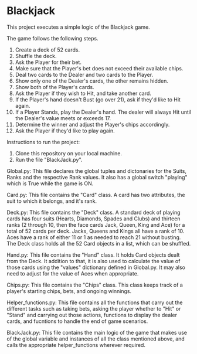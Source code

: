 # Blackjack
This project executes a simple logic of the Blackjack game.

The game follows the following steps.

1)    Create a deck of 52 cards.
2)    Shuffle the deck.
3)    Ask the Player for their bet.
4)    Make sure that the Player's bet does not exceed their available chips.
5)    Deal two cards to the Dealer and two cards to the Player.
6)    Show only one of the Dealer's cards, the other remains hidden.
7)    Show both of the Player's cards.
8)    Ask the Player if they wish to Hit, and take another card.
9)    If the Player's hand doesn't Bust (go over 21), ask if they'd like to Hit again.
10)   If a Player Stands, play the Dealer's hand. The dealer will always Hit until the Dealer's value meets or exceeds 17.
11)   Determine the winner and adjust the Player's chips accordingly.
12)   Ask the Player if they'd like to play again.

Instructions to run the project:
1)  Clone this repository on your local machine.
2)  Run the file "BlackJack.py".

Global.py:
This file declares the global tuples and dictonaries for the Suits, Ranks and the respective Rank values. It also has a global switch "playing" which is True while the game is ON.

Card.py:
This file contains the "Card" class. A card has two attributes, the suit to which it belongs, and it's rank.

Deck.py:
This file contains the "Deck" class. A standard deck of playing cards has four suits (Hearts, Diamonds, Spades and Clubs) and thirteen ranks (2 through 10, then the face cards Jack, Queen, King and Ace) for a total of 52 cards per deck. Jacks, Queens and Kings all have a rank of 10. Aces have a rank of either 11 or 1 as needed to reach 21 without busting. The Deck class holds all the 52 Card objects in a list, which can be shuffled.

Hand.py:
This file contains the "Hand" class. It holds Card objects dealt from the Deck. It addition to that, it is also used to calculate the value of those cards using the "values" dictionary defined in Global.py. It may also need to adjust for the value of Aces when appropriate.

Chips.py:
This file contains the "Chips" class. This class keeps track of a player's starting chips, bets, and ongoing winnings.

Helper_functions.py:
This file contains all the functions that carry out the different tasks such as taking bets, asking the player whether to "Hit" or "Stand" and carrying out those actions, functions to display the dealer cards, and fucntions to handle the end of game scenarios.

BlackJack.py:
This file contains the main logic of the game that makes use of the global variable and instances of all the class mentioned above, and calls the appropriate helper_functions wherever required.




